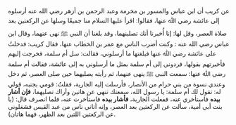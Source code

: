 عن كريب أن ابن عباس والمسور بن مخرمة وعبد الرحمن بن أزهر رضي الله عنه أرسلوه إلى عائشة رضي ﷲ عنها، فقالوا: اقرأ عليها السلام منا جميعًا وسلها عن الركعتين بعد صلاة العصر، وقل لها: إنا أُخبرنا أنك تصلينهما، وقد بلغنا أن النبي ﷺ نهى عنهما، وقال ابن عباس رضي الله عنه : وكنت أضرب الناس مع عمر بن الخطاب عنها، فقال كريب: فدخلتُ على عائشة رضي ﷲ عنها فبلغتها ما أرسلوني، فقالت: سل أم سلمة، فخرجت إليهم فأخبرتهم بقولها، فردوني إلى أم سلمة بمثل ما أرسلوني به إلى عائشة، فقالت أم سلمة رضي ﷲ عنها: سمعت النبي ﷺ ينهى عنهما، ثم رأيته يصليهما حين صلى العصر، ثم دخل وعندي نسوة من بني حرام من الأنصار، فأرسلت إليه الجارية، فقلتُ: قومي بجنبه، قولي له: تقول لك أم سلمة: يا رسول الله، سمعتك تنهى عن هاتين وأراك تصليهما، **فإن أشار بيده** فاستأخري عنه، ففعلت الجارية، **فأشار بيده** فاستأخرت عنه، فلما انصرف قال: (يا بنت أبي أمية، سألت عن الركعتين بعد العصر، وإنه أتاني ناس من عبد القيس فشغلوني عن الركعتين اللتين بعد الظهر، فهما هاتان).